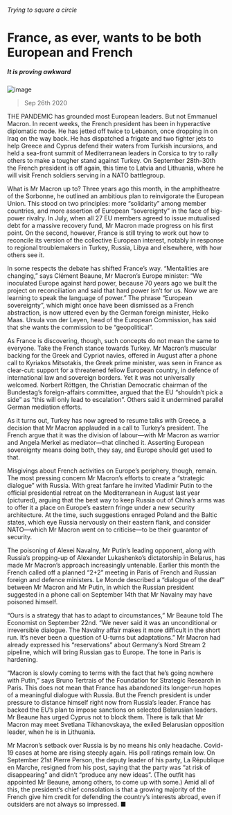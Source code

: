 ###### Trying to square a circle
# France, as ever, wants to be both European and French 
##### It is proving awkward 
![image](images/20200926_EUP001_0.jpg) 
> Sep 26th 2020 
THE PANDEMIC has grounded most European leaders. But not Emmanuel Macron. In recent weeks, the French president has been in hyperactive diplomatic mode. He has jetted off twice to Lebanon, once dropping in on Iraq on the way back. He has dispatched a frigate and two fighter jets to help Greece and Cyprus defend their waters from Turkish incursions, and held a sea-front summit of Mediterranean leaders in Corsica to try to rally others to make a tougher stand against Turkey. On September 28th-30th the French president is off again, this time to Latvia and Lithuania, where he will visit French soldiers serving in a NATO battlegroup.
What is Mr Macron up to? Three years ago this month, in the amphitheatre of the Sorbonne, he outlined an ambitious plan to reinvigorate the European Union. This stood on two principles: more “solidarity” among member countries, and more assertion of European “sovereignty” in the face of big-power rivalry. In July, when all 27 EU members agreed to issue mutualised debt for a massive recovery fund, Mr Macron made progress on his first point. On the second, however, France is still trying to work out how to reconcile its version of the collective European interest, notably in response to regional troublemakers in Turkey, Russia, Libya and elsewhere, with how others see it.

In some respects the debate has shifted France’s way. “Mentalities are changing,” says Clément Beaune, Mr Macron’s Europe minister: “We inoculated Europe against hard power, because 70 years ago we built the project on reconciliation and said that hard power isn’t for us. Now we are learning to speak the language of power.” The phrase “European sovereignty”, which might once have been dismissed as a French abstraction, is now uttered even by the German foreign minister, Heiko Maas. Ursula von der Leyen, head of the European Commission, has said that she wants the commission to be “geopolitical”.
As France is discovering, though, such concepts do not mean the same to everyone. Take the French stance towards Turkey. Mr Macron’s muscular backing for the Greek and Cypriot navies, offered in August after a phone call to Kyriakos Mitsotakis, the Greek prime minister, was seen in France as clear-cut: support for a threatened fellow European country, in defence of international law and sovereign borders. Yet it was not universally welcomed. Norbert Röttgen, the Christian Democratic chairman of the Bundestag’s foreign-affairs committee, argued that the EU “shouldn’t pick a side” as “this will only lead to escalation”. Others said it undermined parallel German mediation efforts.
As it turns out, Turkey has now agreed to resume talks with Greece, a decision that Mr Macron applauded in a call to Turkey’s president. The French argue that it was the division of labour—with Mr Macron as warrior and Angela Merkel as mediator—that clinched it. Asserting European sovereignty means doing both, they say, and Europe should get used to that.
Misgivings about French activities on Europe’s periphery, though, remain. The most pressing concern Mr Macron’s efforts to create a “strategic dialogue” with Russia. With great fanfare he invited Vladimir Putin to the official presidential retreat on the Mediterranean in August last year (pictured), arguing that the best way to keep Russia out of China’s arms was to offer it a place on Europe’s eastern fringe under a new security architecture. At the time, such suggestions enraged Poland and the Baltic states, which eye Russia nervously on their eastern flank, and consider NATO—which Mr Macron went on to criticise—to be their guarantor of security.
The poisoning of Alexei Navalny, Mr Putin’s leading opponent, along with Russia’s propping-up of Alexander Lukashenko’s dictatorship in Belarus, has made Mr Macron’s approach increasingly untenable. Earlier this month the French called off a planned “2+2” meeting in Paris of French and Russian foreign and defence ministers. Le Monde described a “dialogue of the deaf” between Mr Macron and Mr Putin, in which the Russian president suggested in a phone call on September 14th that Mr Navalny may have poisoned himself.
“Ours is a strategy that has to adapt to circumstances,” Mr Beaune told The Economist on September 22nd. “We never said it was an unconditional or irreversible dialogue. The Navalny affair makes it more difficult in the short run. It’s never been a question of U-turns but adaptations.” Mr Macron had already expressed his “reservations” about Germany’s Nord Stream 2 pipeline, which will bring Russian gas to Europe. The tone in Paris is hardening.
“Macron is slowly coming to terms with the fact that he’s going nowhere with Putin,” says Bruno Tertrais of the Foundation for Strategic Research in Paris. This does not mean that France has abandoned its longer-run hopes of a meaningful dialogue with Russia. But the French president is under pressure to distance himself right now from Russia’s leader. France has backed the EU’s plan to impose sanctions on selected Belarusian leaders. Mr Beaune has urged Cyprus not to block them. There is talk that Mr Macron may meet Svetlana Tikhanovskaya, the exiled Belarusian opposition leader, when he is in Lithuania.
Mr Macron’s setback over Russia is by no means his only headache. Covid-19 cases at home are rising steeply again. His poll ratings remain low. On September 21st Pierre Person, the deputy leader of his party, La République en Marche, resigned from his post, saying that the party was “at risk of disappearing” and didn’t “produce any new ideas”. (The outfit has appointed Mr Beaune, among others, to come up with some.) Amid all of this, the president’s chief consolation is that a growing majority of the French give him credit for defending the country’s interests abroad, even if outsiders are not always so impressed. ■
